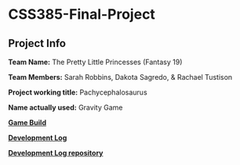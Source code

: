 # CSS385-Final-Project

## Project Info

**Team Name:** The Pretty Little Princesses (Fantasy 19)

**Team Members:** Sarah Robbins, Dakota Sagredo, & Rachael Tustison

**Project working title:** Pachycephalosaurus

**Name actually used:** Gravity Game

**[Game Build](https://strobbins.github.io/CSS385-Final-Project/)**

**[Development Log](https://strobbins.github.io/)**

**[Development Log repository](https://github.com/strobbins/strobbins.github.io)**
